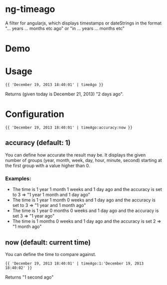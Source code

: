 # ng-timeago

A filter for angularjs, which displays timestamps or dateStrings in the format "... years ... months etc ago" or  "in ... years ... months etc"

# Demo



# Usage

```
{{ 'December 19, 2013 18:40:01' | timeAgo }}
```

Returns (given today is December 21, 2013) "2 days ago".

# Configuration

```
{{ 'December 19, 2013 18:40:01' | timeAgo:accuracy:now }}
```

## accuracy (default: 1)

You can define how accurate the result may be. It displays the given number of groups (year, month, week, day, hour, minute, second) starting at the first group with a value higher than 0.

### Examples:

- The time is 1 year 1 month 1 weeks and 1 day ago and the accuracy is set to 3 => "1 year 1 month and 1 day ago"
- The time is 1 year 1 month 0 weeks and 1 day ago and the accuracy is set to 3 => "1 year and 1 month ago"
- The time is 1 year 0 months 0 weeks and 1 day ago and the accuracy is set 3 => "1 year ago"
- The time is 1 months 0 weeks and 1 day ago and the accuracy is set 2 => "1 month ago"


## now (default: current time)

You can define the time to compare against.

```
{{ 'December 19, 2013 18:40:01' | timeAgo:1:'December 19, 2013 18:40:02' }}
```

Returns "1 second ago"